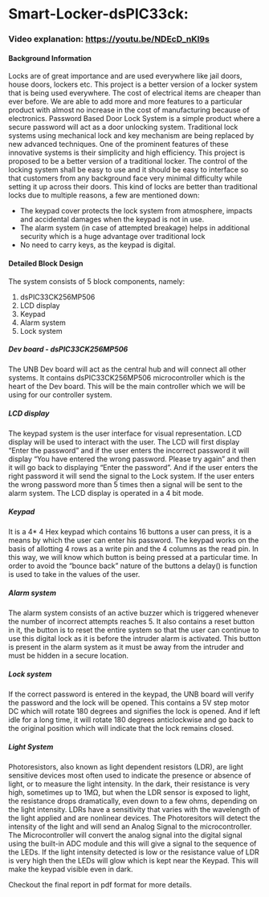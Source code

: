 # Smart-Locker-dsPIC33ck: 

### Video explanation: https://youtu.be/NDEcD_nKl9s

#### Background Information
Locks are of great importance and are used everywhere like jail doors, house
doors, lockers etc. This project is a better version of a locker system that is
being used everywhere. The cost of electrical items are cheaper than ever before.
We are able to add more and more features to a particular product with almost
no increase in the cost of manufacturing because of electronics.
Password Based Door Lock System is a simple product where a secure
password will act as a door unlocking system. Traditional lock systems using
mechanical lock and key mechanism are being replaced by new advanced
techniques. One of the prominent features of these innovative systems
is their simplicity and high efficiency. This project is proposed to be a better
version of a traditional locker. The control of the locking system shall be easy to
use and it should be easy to interface so that customers from any background
face very minimal difficulty while setting it up across their doors.
This kind of locks are better than traditional locks due to multiple reasons, a few
are mentioned down:
* The keypad cover protects the lock system from atmosphere, impacts and accidental damages when the keypad is not in use.
* The alarm system (in case of attempted breakage) helps in additional security which is a huge advantage over traditional lock
* No need to carry keys, as the keypad is digital.

#### Detailed Block Design
The system consists of 5 block components, namely:
1. dsPIC33CK256MP506
2. LCD display
3. Keypad
4. Alarm system
5. Lock system

##### Dev board - dsPIC33CK256MP506

The UNB Dev board will act as the central hub and will connect all other
systems. It contains dsPIC33CK256MP506 microcontroller which is the heart
of the Dev board. This will be the main controller which we will be using for
our controller system.

##### LCD display

The keypad system is the user interface for visual representation. LCD display
will be used to interact with the user. The LCD will first display “Enter the
password” and if the user enters the incorrect password it will display “You
have entered the wrong password. Please try again” and then it will go back to
displaying “Enter the password”. And if the user enters the right password it
will send the signal to the Lock system. If the user enters the wrong password
more than 5 times then a signal will be sent to the alarm system.
The LCD display is operated in a 4 bit mode.

##### Keypad

It is a 4* 4 Hex keypad which contains 16 buttons a user can press, it is a means
by which the user can enter his password. The keypad works on the basis of
allotting 4 rows as a write pin and the 4 columns as the read pin. In this way, we
will know which button is being pressed at a particular time. In order to avoid
the “bounce back” nature of the buttons a delay() is function is used to take in
the values of the user.

##### Alarm system

The alarm system consists of an active buzzer which is triggered whenever the
number of incorrect attempts reaches 5. It also contains a reset button in it, the
button is to reset the entire system so that the user can continue to use this
digital lock as it is before the intruder alarm is activated. This button is present
in the alarm system as it must be away from the intruder and must be hidden in
a secure location.

##### Lock system

If the correct password is entered in the keypad, the UNB board will verify the
password and the lock will be opened. This contains a 5V step motor DC which
will rotate 180 degrees and signifies the lock is opened. And if left idle for a
long time, it will rotate 180 degrees anticlockwise and go back to the original
position which will indicate that the lock remains closed.

##### Light System

Photoresistors, also known as light dependent resistors (LDR), are light
sensitive devices most often used to indicate the presence or absence of light, or
to measure the light intensity. In the dark, their resistance is very high,
sometimes up to 1MΩ, but when the LDR sensor is exposed to light, the
resistance drops dramatically, even down to a few ohms, depending on the light
intensity. LDRs have a sensitivity that varies with the wavelength of the light
applied and are nonlinear devices. The Photoresitors will detect the intensity of the light and will send an Analog
Signal to the microcontroller. The Microcontroller will convert the analog
signal into the digital signal using the built-in ADC module and this will give a
signal to the sequence of the LEDs. If the light intensity detected is low or the
resistance value of LDR is very high then the LEDs will glow which is kept
near the Keypad. This will make the keypad visible even in dark.

Checkout the final report in pdf format for more details.

